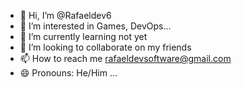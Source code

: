 - 👋 Hi, I’m @Rafaeldev6
- 👀 I’m interested in Games, DevOps...
- 🌱 I’m currently learning not yet
- 💞️ I’m looking to collaborate on my friends
- 📫 How to reach me rafaeldevsoftware@gmail.com
- 😄 Pronouns: He/Him ...
